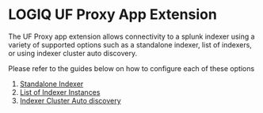 # LOGIQ UF Proxy App Extension

The UF Proxy app extension allows connectivity to a splunk indexer using a variety of supported options such as a standalone indexer, list of indexers, or using indexer cluster auto discovery.

Please refer to the guides below on how to configure each of these options

1. [Standalone Indexer](../flow-management/data-transformation.md)
2. [List of Indexer Instances](list-of-indexer-instances.md)
3. [Indexer Cluster Auto discovery](indexer-discovery.md)
